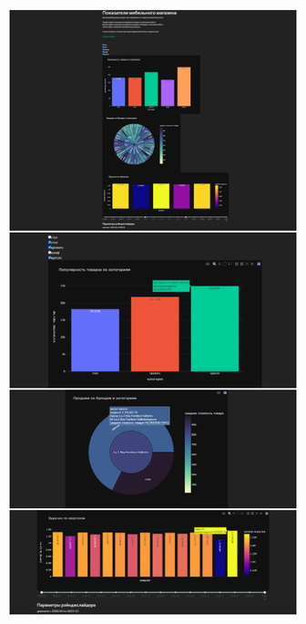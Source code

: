 ![](https://github.com/Goosolio/Portfolio/blob/main/Project%207/dash1.png)
![](https://github.com/Goosolio/Portfolio/blob/main/Project%207/dash2.png)
![](https://github.com/Goosolio/Portfolio/blob/main/Project%207/dash3.png)
![](https://github.com/Goosolio/Portfolio/blob/main/Project%207/dash4.png)
